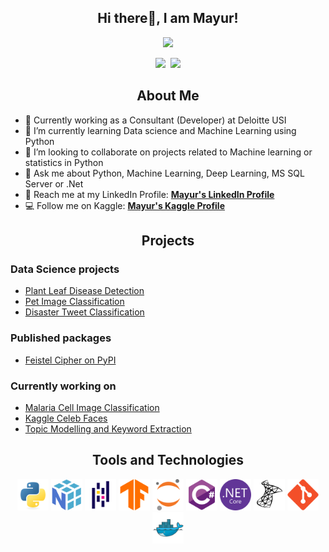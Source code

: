 <h2 align="center">Hi there👋, I am Mayur!</h2>
<p align="center">
  <img src="https://komarev.com/ghpvc/?username=mayur7garg&style=flat-square"></img>
</p>
<div align="center">
  <img src="https://github-readme-stats.vercel.app/api?username=mayur7garg&theme=algolia&count_private=true&show_icons=true"></img>&nbsp;
  <img src="https://github-readme-stats.vercel.app/api/top-langs/?username=mayur7garg&theme=algolia&count_private=true&langs_count=4"></img>
</div>

<h2 align="center">About Me</h2>

- :office: Currently working as a Consultant (Developer) at Deloitte USI
- :book: I’m currently learning Data science and Machine Learning using Python
- 👯 I’m looking to collaborate on projects related to Machine learning or statistics in Python
- 💬 Ask me about Python, Machine Learning, Deep Learning, MS SQL Server or .Net
- :busts_in_silhouette: Reach me at my LinkedIn Profile: **[Mayur's LinkedIn Profile](https://www.linkedin.com/in/mayur-garg-6281b4138/)**
- :computer: Follow me on Kaggle: **[Mayur's Kaggle Profile](https://www.kaggle.com/mayur7garg)**

<h2 align="center">Projects</h2>

### Data Science projects
- [Plant Leaf Disease Detection](https://github.com/mayur7garg/PlantLeafDiseaseDetection)
- [Pet Image Classification](https://github.com/mayur7garg/PetImageClassification)
- [Disaster Tweet Classification](http://disastertweet.herokuapp.com/)

### Published packages
- [Feistel Cipher on PyPI](https://pypi.org/project/feistelcipher/)

### Currently working on
- [Malaria Cell Image Classification](https://github.com/mayur7garg/MalariaCellImageClassification)
- [Kaggle Celeb Faces](https://github.com/mayur7garg/KaggleCelebFaces)
- [Topic Modelling and Keyword Extraction](https://github.com/mayur7garg/TopicModellingAndKeywordExtraction)

<h2 align="center">Tools and Technologies</h2>

<div align="center">
  <img src="https://raw.githubusercontent.com/devicons/devicon/master/icons/python/python-original.svg" alt="Python" width="50" height="50"></img>
  <img src="https://raw.githubusercontent.com/devicons/devicon/master/icons/numpy/numpy-original.svg" alt="Numpy" width="50" height="50"></img>
  <img src="https://raw.githubusercontent.com/devicons/devicon/master/icons/pandas/pandas-original.svg" alt="Pandas" width="50" height="50"></img>
  <img src="https://raw.githubusercontent.com/devicons/devicon/master/icons/tensorflow/tensorflow-original.svg" alt="Tensorflow" width="50" height="50"></img>
  <img src="https://raw.githubusercontent.com/devicons/devicon/master/icons/jupyter/jupyter-original.svg" alt="Jupyter" width="50" height="50"></img>
  <img src="https://raw.githubusercontent.com/devicons/devicon/master/icons/csharp/csharp-original.svg" alt="C#" width="50" height="50"></img>
  <img src="https://raw.githubusercontent.com/devicons/devicon/master/icons/dotnetcore/dotnetcore-original.svg" alt=".Net Core" width="50" height="50"></img>
  <img src="https://raw.githubusercontent.com/devicons/devicon/master/icons/microsoftsqlserver/microsoftsqlserver-plain.svg" alt="MS SQL Server" width="50" height="50"></img>
  <img src="https://raw.githubusercontent.com/devicons/devicon/master/icons/git/git-original.svg" alt="Git" width="50" height="50"></img>
  <img src="https://raw.githubusercontent.com/devicons/devicon/master/icons/docker/docker-original.svg" alt="Docker" width="50" height="50"></img>
</div>
